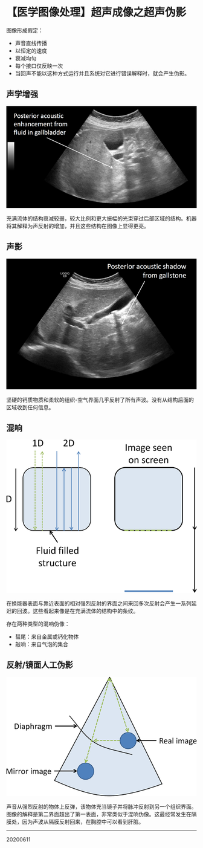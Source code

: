 <head>
    <script src="https://cdn.mathjax.org/mathjax/latest/MathJax.js?config=TeX-AMS-MML_HTMLorMML" type="text/javascript"></script>
    <script type="text/x-mathjax-config">
        MathJax.Hub.Config({
            tex2jax: {
            skipTags: ['script', 'noscript', 'style', 'textarea', 'pre'],
            inlineMath: [['$','$']]
            }
        });
    </script>
</head>

# 【医学图像处理】超声成像之超声伪影

图像形成假定：

- 声音直线传播
- 以恒定的速度
- 衰减均匀
- 每个接口仅反映一次
- 当回声不能以这种方式运行并且系统对它进行错误解释时，就会产生伪影。

## 声学增强

![](/img/20200611/Figure01.png)

充满流体的结构衰减较弱，较大比例和更大振幅的光束穿过后部区域的结构。机器将其解释为声反射的增加，并且这些结构在图像上显得更亮。

## 声影

![](/img/20200611/Figure02.png)

坚硬的钙质物质和柔软的组织-空气界面几乎反射了所有声波。没有从结构后面的区域收到任何信息。

## 混响
![](/img/20200611/Figure03.png)

在换能器表面与靠近表面的相对强烈反射的界面之间来回多次反射会产生一系列延迟的回波。这些看起来像是在充满流体的结构中的条纹。

存在两种类型的混响伪像：

- 彗尾：来自金属或钙化物体
- 敲响：来自气泡的集合

## 反射/镜面人工伪影

![](/img/20200611/Figure04.png)

声音从强烈反射的物体上反弹，该物体充当镜子并将脉冲反射到另一个组织界面。图像的解释是第二界面超出了第一表面，非常类似于混响伪像。这最经常发生在隔膜处，因为声波从隔膜反射回来，在胸腔中可以看到肝脏。

-----
20200611

